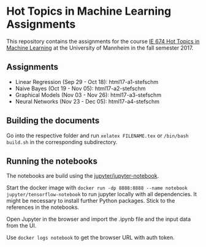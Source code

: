 # Hot Topics in Machine Learning Assignments

This repository contains the assignments for the course [IE 674 Hot Topics in Machine Learning](http://dws.informatik.uni-mannheim.de/en/teaching/courses-for-master-candidates/ie-674-hot-topics-in-machine-learning/)
at the University of Mannheim in the fall semester 2017.

## Assignments

- Linear Regression (Sep 29 - Oct 18): html17-a1-stefschm
- Naive Bayes (Oct 19 - Nov 05): html17-a2-stefschm
- Graphical Models (Nov 03 - Nov 26): html17-a3-stefschm
- Neural Networks (Nov 23 - Dec 05): html17-a4-stefschm

## Building the documents

Go into the respective folder and run `xelatex FILENAME.tex` or `/bin/bash build.sh` in the
corresponding subdirectory.

## Running the notebooks

The notebooks are build using the [jupyter/jupyter-notebook](https://hub.docker.com/r/jupyter/tensorflow-notebook/).

Start the docker image with `docker run -dp 8888:8888 --name notebook jupyter/tensorflow-notebook` to run jupyter locally with all dependencies.
It might be necessary to install further Python packages. Stick to the references in the notebooks.

Open Jupyter in the browser and import the .ipynb file and the input data from the UI.

Use `docker logs notebook` to get the browser URL with auth token.
